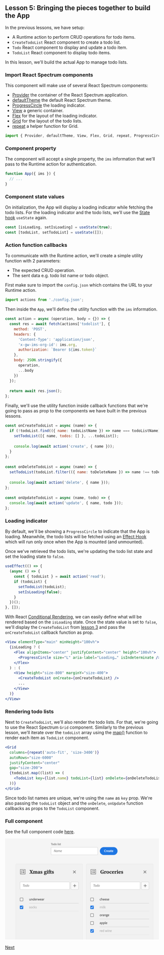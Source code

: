 ## Lesson 5: Bringing the pieces together to build the App

In the previous lessons, we have setup:

* A Runtime action to perform CRUD operations for todo items.
* `CreateTodoList` React component to create a todo list. 
* `Todo` React component to display and update a todo item.      
* `TodoList` React component to display todo items.      

In this lesson, we'll build the actual App to manage todo lists.  

### Import React Spectrum components

This component will make use of several React Spectrum components:

* [Provider](https://react-spectrum.adobe.com/react-spectrum/View.html) the container of the React Spectrum application.
* [defaultTheme](https://react-spectrum.adobe.com/react-spectrum/theming.html) the default React Spectrum theme.
* [ProgressCircle](https://react-spectrum.adobe.com/react-spectrum/ProgressCircle.html) the loading indicator.
* [View](https://react-spectrum.adobe.com/react-spectrum/View.html) a generic container.
* [Flex](https://react-spectrum.adobe.com/react-spectrum/Flex.html) for the layout of the loading indicator.
* [Grid](https://react-spectrum.adobe.com/react-spectrum/Grid.html) for the layout of the todo lists.
* [repeat](https://react-spectrum.adobe.com/react-spectrum/Grid.html#repeat) a helper function for Grid.

```javascript
import { Provider, defaultTheme, View, Flex, Grid, repeat, ProgressCircle } from '@adobe/react-spectrum';
```

### Component property

The component will accept a single property, the `ims` information that we'll pass to the Runtime action for authentication. 

```javascript
function App({ ims }) {
  // ...
}
```

### Component state values

On initialization, the App will display a loading indicator while fetching the todo lists.
For the loading indicator and the todo lists, we'll use the [State hook](https://reactjs.org/docs/hooks-state.html) `useState` again.   

```javascript
const [isLoading, setIsLoading] = useState(true);
const [todoList, setTodoList] = useState([]);
```   

### Action function callbacks

To communicate with the Runtime action, we'll create a simple utility function with 2 parameters:

* The expected CRUD operation.
* The sent data e.g. todo list name or todo object. 

First make sure to import the `config.json` which contains the URL to your Runtime action.

```javascript
import actions from './config.json';
```

Then inside the `App`, we'll define the utility function with the `ims` information.

````javascript
const action = async (operation, body = {}) => {
  const res = await fetch(actions['todolist'], {
    method: 'POST',
    headers: {
      'Content-Type': 'application/json',
      'x-gw-ims-org-id': ims.org,
      authorization: `Bearer ${ims.token}`
    },
    body: JSON.stringify({
      operation,
      ...body
    })
  });
    
  return await res.json();
};
````

Finally, we'll use the utility function inside callback functions that we're going to pass as prop to the components we have built in the previous lessons.

```javascript
const onCreateTodoList = async (name) => {
  if (!todoList.find(({ name: todoListName }) => name === todoListName)) {
    setTodoList([{ name, todos: [] }, ...todoList]);
    
    console.log(await action('create', { name }));
  }
};

const onDeleteTodoList = async (name) => {
  setTodoList(todoList.filter(({ name: toDeleteName }) => name !== toDeleteName));
    
  console.log(await action('delete', { name }));
};

const onUpdateTodoList = async (name, todo) => {
  console.log(await action('update', { name, todo }));
};
```

### Loading indicator

By default, we'll be showing a `ProgressCircle` to indicate that the App is loading. 
Meanwhile, the todo lists will be fetched using an [Effect Hook](https://reactjs.org/docs/hooks-effect.html) which will run only once when the App is mounted (and unmounted).    

Once we've retrieved the todo lists, we're updating the todo list state and set the loading state to `false`.

```javascript
useEffect(() => {
  (async () => {
    const { todoList } = await action('read');
    if (todoList) {
      setTodoList(todoList);
      setIsLoading(false);
    }
  })();
}, []);
```

With React [Conditional Rendering](https://reactjs.org/docs/conditional-rendering.html), we can easily define what will be rendered based on the `isLoading` state.
Once the state value is set to `false`, we'll display the `CreateTodoList` from [lesson 3](lesson3.md) and pass the `onCreateTodoList` callback function as prop.   
  
```jsx
<View elementType="main" minHeight="100vh">
  {isLoading ? (
    <Flex alignItems="center" justifyContent="center" height="100vh">
      <ProgressCircle size="L" aria-label="Loading…" isIndeterminate />
    </Flex>
  ) : (
    <View height="size-800" marginY="size-400">
      <CreateTodoList onCreate={onCreateTodoList} />
      ...
    </View>
  )}
</View>
```

### Rendering todo lists

Next to `CreateTodoList`, we'll also render the todo lists. For that, we're going to use the React Spectrum `Grid` component.
Similarly to the previous lesson, we'll iterate over the `todoList` array using the [map()](https://developer.mozilla.org/en-US/docs/Web/JavaScript/Reference/Global_Objects/Array/map) function to render each item as `TodoList` component.

```jsx
<Grid
  columns={repeat('auto-fit', 'size-3400')}
  autoRows="size-6000"
  justifyContent="center"
  gap="size-200">
  {todoList.map((list) => (
    <TodoList key={list.name} todoList={list} onDelete={onDeleteTodoList} onUpdate={onUpdateTodoList} />
  ))}
</Grid>
```

Since todo list names are unique, we're using the `name` as `key` prop.  We're also passing the `todoList` object and the `onDelete`, `onUpdate` function callbacks as props to the `TodoList` component.

### Full component

See the full component code [here](https://github.com/AdobeDocs/adobeio-samples-todolist/blob/master/web-src/src/App.js).

![App](assets/app.png)

[Next](welldone.md)


 